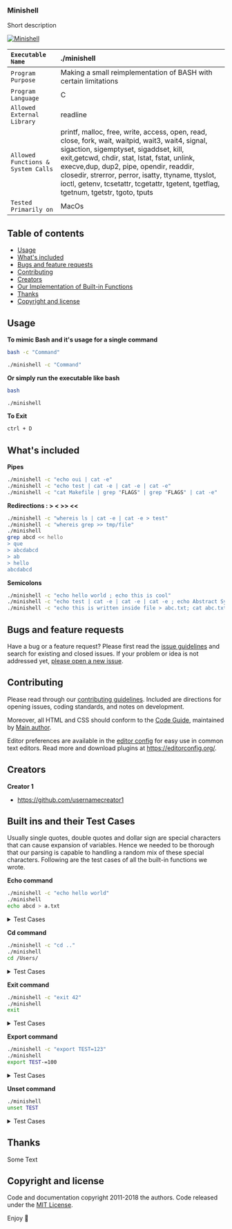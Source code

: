   <h3 align="left">Minishell</h3>

  <p align="left">
    Short description
  </p>
  <p align="left">
    <a href="https://github.com/harshbanthiya/Minishell">
    <img src="https://badge42.vercel.app/api/v2/cl2xrmmu4000609mlo05k9qg8/project/2371023" alt="Minishell">
    </a>
 </p>
  
   ``Executable Name`` | ./minishell 
   :--------------- | :---------------
   ``Program Purpose`` | Making a small reimplementation of BASH with certain limitations
   ``Program Language`` | C |
   ``Allowed External Library`` | readline 
   ``Allowed Functions & System Calls`` | printf, malloc, free, write, access, open, read, close, fork, wait, waitpid, wait3, wait4, signal, sigaction, sigemptyset, sigaddset, kill, exit,getcwd, chdir, stat, lstat, fstat, unlink, execve,dup, dup2, pipe, opendir, readdir, closedir, strerror, perror, isatty, ttyname, ttyslot, ioctl, getenv, tcsetattr, tcgetattr, tgetent, tgetflag, tgetnum, tgetstr, tgoto, tputs
   ``Tested Primarily on`` | MacOs    



## Table of contents

- [Usage](#Usage)
- [What's included](#whats-included)
- [Bugs and feature requests](#bugs-and-feature-requests)
- [Contributing](#contributing)
- [Creators](#creators)
- [Our Implementation of Built-in Functions](#Built-ins-and-their-Test-Cases)
- [Thanks](#thanks)
- [Copyright and license](#copyright-and-license)


## Usage

**To mimic Bash and it's usage for a single command**
```sh
bash -c "Command"
```
```sh
./minishell -c "Command"
```
**Or simply run the executable like bash**
```sh
bash
```
```sh
./minishell 
```
**To Exit**
```sh
ctrl + D
```


## What's included

**Pipes** 

```sh
./minishell -c "echo oui | cat -e"
./minishell -c "echo test | cat -e | cat -e | cat -e"
./minishell -c "cat Makefile | grep "FLAGS" | grep "FLAGS" | cat -e"
```

**Redirections : > < >> <<** 

```sh
./minishell -c "whereis ls | cat -e | cat -e > test"
./minishell -c "whereis grep >> tmp/file"
./minishell
grep abcd << hello
> que
> abcdabcd 
> ab
> hello
abcdabcd
```

**Semicolons** 

```sh
./minishell -c "echo hello world ; echo this is cool"
./minishell -c "echo test | cat -e | cat -e | cat -e ; echo Abstract Sytax tree"
./minishell -c "echo this is written inside file > abc.txt; cat abc.txt"
```

## Bugs and feature requests

Have a bug or a feature request? Please first read the [issue guidelines](https://reponame/blob/master/CONTRIBUTING.md) and search for existing and closed issues. If your problem or idea is not addressed yet, [please open a new issue](https://reponame/issues/new).

## Contributing

Please read through our [contributing guidelines](https://reponame/blob/master/CONTRIBUTING.md). Included are directions for opening issues, coding standards, and notes on development.

Moreover, all HTML and CSS should conform to the [Code Guide](https://github.com/mdo/code-guide), maintained by [Main author](https://github.com/usernamemainauthor).

Editor preferences are available in the [editor config](https://reponame/blob/master/.editorconfig) for easy use in common text editors. Read more and download plugins at <https://editorconfig.org/>.

## Creators

**Creator 1**

- <https://github.com/usernamecreator1>

## Built ins and their Test Cases 


Usually single quotes, double quotes and dollar sign are special characters that can cause expansion of variables.
Hence we needed to be thorough that our parsing is capable to handling a random mix of these special characters.
Following are the test cases of all the built-in functions we wrote. 

**Echo command**
```sh
./minishell -c "echo hello world"
./minishell 
echo abcd > a.txt
```
<details><summary> Test Cases </summary>

  
```sh
./minishell
1: echo
2: echo echo
3: eCho
4: eChO
5: eCHO
6: ECHO
7: echo rhobebou
8: echo stop barking
9: echo "bonjour"
10: echo bonjour
11: echo 'bonjour'
12: echo -n bonjour
13: echo -nn bonjour
14: echo -n -n -n bonjour
15: echo -n -n -n bonjour
16: echo "-n" bonjour
17: echo -n"-n" bonjour
18: echo "-nnnn" bonjour
19: echo "-n -n -n"-n bonjour
20: echo "-n '-n'" bonjour
21: echo $USER
22: echo "$USER"
23: echo "'$USER'"
24: echo " '$USER' "
25: echo text"$USER"
26: echo text"'$USER'" ' $USER '
27: echo "text"   "$USER"    "$USER"
28: echo '              $USER          '
29: echo               text "$USER"            "$USER"text
30: echo ''''''''''$USER''''''''''
31: echo """"""""$USER""""""""
32: echo $USER'$USER'text oui oui     oui  oui $USER oui      $USER ''
33: echo $USER '' $USER $USER '' $USER '' $USER -n $USER
34: echo ' ' ' '
35: echo '" ' " """
36: echo " " " """ ''
37: echo "$USER""$USER""$USER"
38: echo text"$USER"test
39: echo '$USER' "$USER" "text ' text"
40: echo '$USER'
41: echo $USER " "
42: echo "$USER""Users/$USER/file""'$USER'"'$USER'
43: echo "$USER$USER$USER"
44: echo '$USER'"$USER"'$USER'
45: echo '"$USER"''$USER'"""$USER"
46: echo " $USER  "'$PWD'
47: echo " $USER  $ "'$PWD'
48: echo $USER=4
49: echo $USER=thallard
50: echo $USER
51: echo $?
52: echo $USER213
53: echo $USER$12USER$USER=4$USER12
54: echo $USER $123456789USER $USER123456789
55: echo $USER $9999USER $8888USER $7777USER
56: echo $USER $USER9999 $USER8888 $USER7777
57: echo $USER $USER9999 $USER8888 $USER7777 "$USER"
58: echo "$USER=12$USER"
59: echo "$9USER" "'$USER=12$SOMETHING'"
60: echo $PWD/file
61: echo "$PWD/file"
62: echo "text" "text$USER" ... "$USER"
63: echo $PWD
```

</details>

**Cd command**
```sh
./minishell -c "cd .."
./minishell 
cd /Users/
```
<details><summary> Test Cases </summary>

```sh
./minishell
1: cd
2: cd ..
3: cd .
4: cd /Users
5: cd //
6: cd '//'
7: cd //////
8: cd ./././
9: cd /
10: cd '/////' 2>/dev/null
11: cd '/etc'
12: cd '/var'
13: cd "$PWD/file_tests"
14: cd "doesntexist"
15: cd "doesntexist" 2>/dev/null
16: cd ../../..
17: cd "wtf" 2>/dev/null
18: cd ..
19: cd ..
20: cd ?
21: cd +
22: cd _
23: cd woof
24: cd bark bark
25: cd '/'
26: cd $PWD/file_tests
27: cd $OLDPWD/something
```
</details>

**Exit command**
```sh
./minishell -c "exit 42"
./minishell 
exit
```
<details><summary> Test Cases </summary>

```sh
./minishell
1: exit 0 0
2: exit 42 42
3: exit -42 -24
4: exit 42
5: exit 42 53 68
6: exit 259
7: exit -12030
8: exit --1239312
9: exit ++++1203020103
10: exit +0
11: exit ++++++0
12: exit -----0
13: exit azerty
14: exit kewkwqke
15: exit a
16: exit z
17: exit "1"
18: exit "2"
19: exit "+102"
20: exit "1230"
21: exit "+++1230"
22: exit "1"23
23: exit "2"32"32"
24: exit "'42'"
25: exit '42'"42"42
26: exit +'42'"42"42
27: exit -'42'"42"42
28: exit 9223372036854775807
29: exit 9223372036854775808
30: exit -4
31: exit wrong
32: exit wrong_command
33: exit something
34: exit 1
35: exit -1
36: exit 42
37: exit 0
38: exit --000
39: exit +++++++000
40: exit ++++3193912939
41: exit ---31232103012
42: exit "something"
43: exit q
44: exit help
45: exit export
46: exit echo
47: exit cd ..
48: exit 0 0
49: exit something somethingv2
50: exit 42 42 42 42 42
51: exit echo something
52: exit exit
```
</details>
  
**Export command**
```sh
./minishell -c "export TEST=123"
./minishell 
export TEST-=100
```
<details><summary> Test Cases </summary>

```sh
./minishell
1: export | grep "SHLVL"
2: export | grep "OLDPWD"
3: export | grep "PWD"
4: export $?
6: export TEST
7: export TEST=
8: export TEST=123
9: export ___TEST=123
10: export --TEST=123
11: export ""=""
12: export ''=''
13: export "="="="
14: export '='='='
15: export TE\ST=100
16: export TE-ST=100
17: export -TEST=100
18: export TEST-=100
19: export _TEST=100
20: export | grep "SHLVL"
21: export TEST
22: export ==========
23: export 1TEST=
24: export TEST
25: export ""=""
26: export TES=T=""
27: export TE+S=T=""
28: export TES\T=123
29: export TES.T=123  
30: export TES\$T=123
31: export TES\T
32: export TES.T=123
33: export TES+T=123
34: export TES=T=123
35: export TES}T=123
36: export TES{T=123
37: export TES-T=123
38: export -TEST=123
39: export _TEST=123
40: export TES_T=123
41: export TEST_=123
42: export TE*ST=123
43: export TES#T=123
44: export TES@T=123
45: export TES!T=123
46: export TES$?T=123
47: export =============123
48: export +++++++=123
49: export ________=123
50: export export
51: export echo
52: export pwd
53: export cd
54: export export
55: export unset
56: export sudo
57: export TES^T=123
58: export TES!T=123
59: export TES~T+=123
60: export TEST+=100
```
</details>

**Unset command**
```sh
./minishell
unset TEST
```
<details><summary> Test Cases </summary>

```sh
./minishell
1: cd
2: cd ..
3: cd .
4: cd /Users
5: cd //
6: cd '//'
7: cd //////
8: cd ./././
9: cd /
10: cd '/////' 2>/dev/null
11: cd '/etc'
12: cd '/var'
13: cd "$PWD/file_tests"
14: cd "doesntexist"
15: cd "doesntexist" 2>/dev/null
16: cd ../../..
17: cd "wtf" 2>/dev/null
18: cd ..
19: cd ..
20: cd ?
21: cd +
22: cd _
23: cd woof
24: cd bark bark
25: cd '/'
26: cd $PWD/file_tests
27: cd $OLDPWD/something
```
</details>



## Thanks

Some Text

## Copyright and license

Code and documentation copyright 2011-2018 the authors. Code released under the [MIT License](https://reponame/blob/master/LICENSE).

Enjoy :metal:
